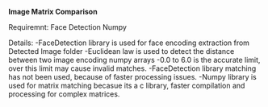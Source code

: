 **Image Matrix Comparison**

Requiremnt: Face Detection
	    Numpy

Details:
	-FaceDetection library is used for face encoding extraction from Detected Image folder
	-Euclidean law is used to detect the distance between two image encoding numpy arrays
	-0.0 to 6.0 is the accurate limit, over this limit may cause invalid matches.
	-FaceDetection library matching has not been used, because of faster processing issues.
	-Numpy library is used for matrix matching becasue its a c library, faster compilation and processing for complex matrices. 

